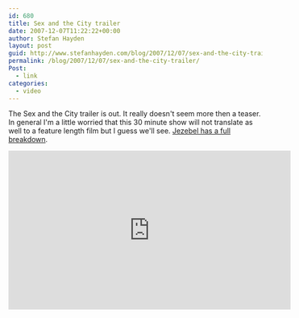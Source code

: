```yaml
---
id: 680
title: Sex and the City trailer
date: 2007-12-07T11:22:22+00:00
author: Stefan Hayden
layout: post
guid: http://www.stefanhayden.com/blog/2007/12/07/sex-and-the-city-trailer/
permalink: /blog/2007/12/07/sex-and-the-city-trailer/
Post:
  - link
categories:
  - video
---
```

 <p>The Sex and the City trailer is out. It really doesn't seem more then a teaser. In general I'm a little worried that this 30 minute show will not translate as well to a feature length film but I guess we'll see. <a href="http://jezebel.com/gossip/clips/omg-its-the-sex-and-the-city-movie-trailer-331090.php">Jezebel has a full breakdown</a>.</p>
<iframe width="560" height="315" src="https://www.youtube.com/embed/9qAVEHoKE9M&rel=1&border=0" title="YouTube video player" frameborder="0" allow="accelerometer; autoplay; clipboard-write; encrypted-media; gyroscope; picture-in-picture" allowfullscreen></iframe>